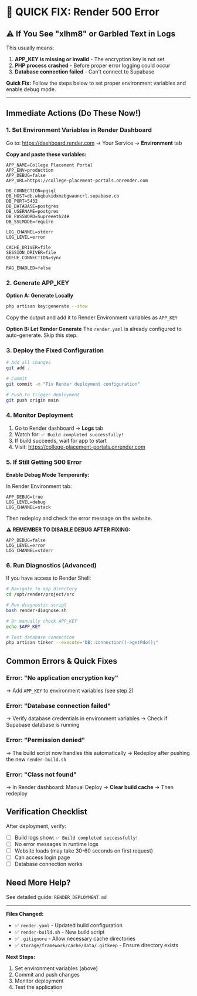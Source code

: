 # 🚨 QUICK FIX: Render 500 Error

## ⚠️ If You See "xlhm8" or Garbled Text in Logs

This usually means:
1. **APP_KEY is missing or invalid** - The encryption key is not set
2. **PHP process crashed** - Before proper error logging could occur
3. **Database connection failed** - Can't connect to Supabase

**Quick Fix:** Follow the steps below to set proper environment variables and enable debug mode.

---

## Immediate Actions (Do These Now!)

### 1. Set Environment Variables in Render Dashboard

Go to: https://dashboard.render.com → Your Service → **Environment** tab

**Copy and paste these variables:**

```
APP_NAME=College Placement Portal
APP_ENV=production
APP_DEBUG=false
APP_URL=https://college-placement-portals.onrender.com

DB_CONNECTION=pgsql
DB_HOST=db.wkqbukidxmzbgwauncrl.supabase.co
DB_PORT=5432
DB_DATABASE=postgres
DB_USERNAME=postgres
DB_PASSWORD=Supreeeth24#
DB_SSLMODE=require

LOG_CHANNEL=stderr
LOG_LEVEL=error

CACHE_DRIVER=file
SESSION_DRIVER=file
QUEUE_CONNECTION=sync

RAG_ENABLED=false
```

### 2. Generate APP_KEY

**Option A: Generate Locally**
```bash
php artisan key:generate --show
```
Copy the output and add it to Render Environment variables as `APP_KEY`

**Option B: Let Render Generate**
The `render.yaml` is already configured to auto-generate. Skip this step.

### 3. Deploy the Fixed Configuration

```bash
# Add all changes
git add .

# Commit
git commit -m "Fix Render deployment configuration"

# Push to trigger deployment
git push origin main
```

### 4. Monitor Deployment

1. Go to Render dashboard → **Logs** tab
2. Watch for: `✅ Build completed successfully!`
3. If build succeeds, wait for app to start
4. Visit: https://college-placement-portals.onrender.com

### 5. If Still Getting 500 Error

**Enable Debug Mode Temporarily:**

In Render Environment tab:
```
APP_DEBUG=true
LOG_LEVEL=debug
LOG_CHANNEL=stack
```

Then redeploy and check the error message on the website.

**⚠️ REMEMBER TO DISABLE DEBUG AFTER FIXING:**
```
APP_DEBUG=false
LOG_LEVEL=error
LOG_CHANNEL=stderr
```

### 6. Run Diagnostics (Advanced)

If you have access to Render Shell:

```bash
# Navigate to app directory
cd /opt/render/project/src

# Run diagnostic script
bash render-diagnose.sh

# Or manually check APP_KEY
echo $APP_KEY

# Test database connection
php artisan tinker --execute="DB::connection()->getPdo();"
```

## Common Errors & Quick Fixes

### Error: "No application encryption key"
→ Add `APP_KEY` to environment variables (see step 2)

### Error: "Database connection failed"
→ Verify database credentials in environment variables
→ Check if Supabase database is running

### Error: "Permission denied"
→ The build script now handles this automatically
→ Redeploy after pushing the new `render-build.sh`

### Error: "Class not found"
→ In Render dashboard: Manual Deploy → **Clear build cache**
→ Then redeploy

## Verification Checklist

After deployment, verify:

- [ ] Build logs show: `✅ Build completed successfully!`
- [ ] No error messages in runtime logs
- [ ] Website loads (may take 30-60 seconds on first request)
- [ ] Can access login page
- [ ] Database connection works

## Need More Help?

See detailed guide: `RENDER_DEPLOYMENT.md`

---

**Files Changed:**
- ✅ `render.yaml` - Updated build configuration
- ✅ `render-build.sh` - New build script
- ✅ `.gitignore` - Allow necessary cache directories
- ✅ `storage/framework/cache/data/.gitkeep` - Ensure directory exists

**Next Steps:**
1. Set environment variables (above)
2. Commit and push changes
3. Monitor deployment
4. Test the application
